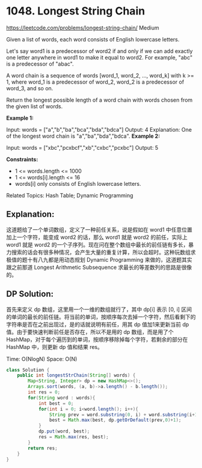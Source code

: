 # 1048. Longest String Chain
<https://leetcode.com/problems/longest-string-chain/>
Medium

Given a list of words, each word consists of English lowercase letters.

Let's say word1 is a predecessor of word2 if and only if we can add exactly one letter anywhere in word1 to make it equal to word2.  For example, "abc" is a predecessor of "abac".

A word chain is a sequence of words [word_1, word_2, ..., word_k] with k >= 1, where word_1 is a predecessor of word_2, word_2 is a predecessor of word_3, and so on.

Return the longest possible length of a word chain with words chosen from the given list of words.

 

**Example 1:**

Input: words = ["a","b","ba","bca","bda","bdca"]
Output: 4
Explanation: One of the longest word chain is "a","ba","bda","bdca".
**Example 2:**

Input: words = ["xbc","pcxbcf","xb","cxbc","pcxbc"]
Output: 5
 

**Constraints:**

* 1 <= words.length <= 1000
* 1 <= words[i].length <= 16
* words[i] only consists of English lowercase letters.

Related Topics:  Hash Table; Dynamic Programming

## Explanation: 
这道题给了一个单词数组，定义了一种前任关系，说是假如在 word1 中任意位置加上一个字符，能变成 word2 的话，那么 word1 就是 word2 的前任，实际上 word1 就是 word2 的一个子序列。现在问在整个数组中最长的前任链有多长，暴力搜索的话会有很多种情况，会产生大量的重复计算，所以会超时。这种玩数组求极值的题十有八九都是用动态规划 Dynamic Programming 来做的，这道题其实跟之前那道 Longest Arithmetic Subsequence 求最长的等差数列的思路是很像的。

## DP Solution: 
首先来定义 dp 数组，这里用一个一维的数组就行了，其中 dp[i] 表示 [0, i] 区间的单词的最长的前任链。将当前的单词，按顺序每次去掉一个字符，然后看剩下的字符串是否在之前出现过，是的话就说明有前任，用其 dp 值加1来更新当前 dp 值。由于要快速判断前任是否存在，所以不是用的 dp 数组，而是用了个 HashMap，对于每个遍历到的单词，按顺序移除掉每个字符，若剩余的部分在 HashMap 中，则更新 dp 值和结果 res。

Time: O(NlogN)
Space: O(N)
```java
class Solution {
    public int longestStrChain(String[] words) {
        Map<String, Integer> dp = new HashMap<>();
        Arrays.sort(words, (a, b)->a.length() - b.length());
        int res = 0;
        for(String word : words){
            int best = 0;
            for(int i = 0; i<word.length(); i++){
                String prev = word.substring(0, i) + word.substring(i+1);
                best = Math.max(best, dp.getOrDefault(prev,0)+1);
            }
            dp.put(word, best);
            res = Math.max(res, best);
        }
        return res;
    }
}
```